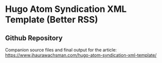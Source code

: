 # Hugo Atom Syndication XML Template (Better RSS)
## Github Repository

Companion source files and final output for the article:  
<https://www.jhaurawachsman.com/hugo-atom-syndication-xml-template/>
